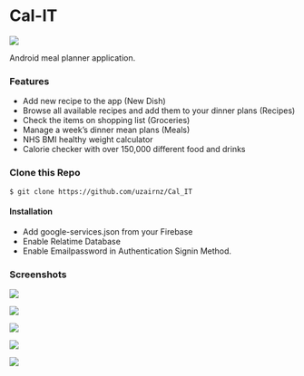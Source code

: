 # Cal-IT

![](https://github.com/uzairnz/Cal_IT/blob/master/ss/logo.png)

Android meal planner application.

### Features
- Add new recipe to the app (New Dish) <br />
- Browse all available recipes and add them to your dinner plans (Recipes) <br />
- Check the items on shopping list (Groceries) <br />
- Manage a week’s dinner mean plans (Meals) <br />
- NHS BMI healthy weight calculator <br />
- Calorie checker with over 150,000 different food and drinks <br />


### Clone this Repo

`$ git clone https://github.com/uzairnz/Cal_IT`

#### Installation

- Add google-services.json from your Firebase
- Enable Relatime Database
- Enable Emailpassword in Authentication Signin Method.

### Screenshots

![](https://github.com/uzairnz/Cal_IT/blob/master/ss/Cal_IT1.jpg)

![](https://github.com/uzairnz/Cal_IT/blob/master/ss/Cal_IT2.jpg)

![](https://github.com/uzairnz/Cal_IT/blob/master/ss/CAl_iT3.jpg)

![](https://github.com/uzairnz/Cal_IT/blob/master/ss/CAl_iT4.jpg)

![](https://github.com/uzairnz/Cal_IT/blob/master/ss/CAl_iT5.jpg)

